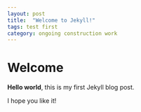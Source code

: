 ```yaml
---
layout: post
title:  "Welcome to Jekyll!"
tags: test first
category: ongoing construction work
---
```


# Welcome

**Hello world**, this is my first Jekyll blog post.

I hope you like it!